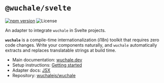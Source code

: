 # `@wuchale/svelte`

[![npm version](https://img.shields.io/npm/v/@wuchale/svelte)](https://www.npmjs.com/package/@wuchale/svelte) ![License](https://img.shields.io/github/license/wuchalejs/wuchale)

An adapter to integrate `wuchale` in Svelte projects.

**`wuchale`** is a compile-time internationalization (i18n) toolkit that
requires zero code changes. Write your components naturally, and `wuchale`
automatically extracts and replaces translatable strings at build time.

- Main documentation: [wuchale.dev](https://wuchale.dev)
- Setup instructions: [Getting started](https://wuchale.dev/intro/start/)
- Adapter docs: [JSX](https://wuchale.dev/adapters/svelte)
- Repository: [wuchalejs/wuchale](https://github.com/wuchalejs/wuchale)
